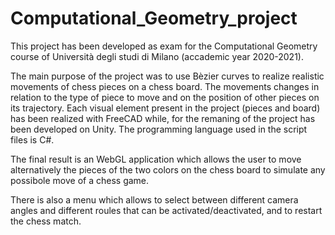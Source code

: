 # Computational_Geometry_project

This project has been developed as exam for the Computational Geometry course of Università degli studi di Milano (accademic year 2020-2021).

The main purpose of the project was to use Bèzier curves to realize realistic movements of chess pieces on a chess board.
The movements changes in relation to the type of piece to move and on the position of other pieces on its trajectory.
Each visual element present in the project (pieces and board) has been realized with FreeCAD while, for the remaning of the project has been developed on Unity.
The programming language used in the script files is C#. 

The final result is an WebGL application which allows the user to move alternatively the pieces of the two colors on the chess board to simulate any possibole move of a chess game.

There is also a menu which allows to select between different camera angles and different roules that can be activated/deactivated, and to restart the chess match.
